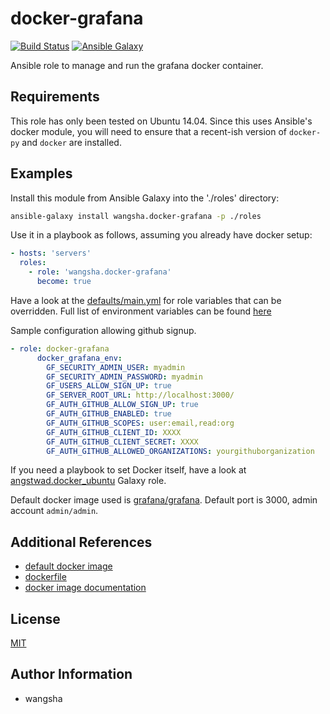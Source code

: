 docker-grafana
============

[![Build Status](https://travis-ci.org/wangsha/docker-grafana.svg?branch=master)](https://travis-ci.org/wangsha/docker-grafana)
[![Ansible Galaxy](https://img.shields.io/badge/AnsibleGalaxy-wangsha.docker--grafana-blue.svg)](https://galaxy.ansible.com/wangsha/docker-grafana/)

Ansible role to manage and run the grafana docker container.

Requirements
------------

This role has only been tested on Ubuntu 14.04. Since this uses Ansible's
docker module, you will need to ensure that a recent-ish version of `docker-py`
and `docker` are installed.

Examples
--------

Install this module from Ansible Galaxy into the './roles' directory:
```bash
ansible-galaxy install wangsha.docker-grafana -p ./roles
```

Use it in a playbook as follows, assuming you already have docker setup:
```yaml
- hosts: 'servers'
  roles:
    - role: 'wangsha.docker-grafana'
      become: true
```

Have a look at the [defaults/main.yml](defaults/main.yml) for role variables
that can be overridden. Full list of environment variables can be found [here](http://docs.grafana.org/installation/configuration/)

Sample configuration allowing github signup.
```yaml
- role: docker-grafana
      docker_grafana_env:
        GF_SECURITY_ADMIN_USER: myadmin
        GF_SECURITY_ADMIN_PASSWORD: myadmin
        GF_USERS_ALLOW_SIGN_UP: true
        GF_SERVER_ROOT_URL: http://localhost:3000/
        GF_AUTH_GITHUB_ALLOW_SIGN_UP: true
        GF_AUTH_GITHUB_ENABLED: true
        GF_AUTH_GITHUB_SCOPES: user:email,read:org
        GF_AUTH_GITHUB_CLIENT_ID: XXXX
        GF_AUTH_GITHUB_CLIENT_SECRET: XXXX
        GF_AUTH_GITHUB_ALLOWED_ORGANIZATIONS: yourgithuborganization
```

If you need a playbook to set Docker itself, have a look at [angstwad.docker_ubuntu](https://github.com/angstwad/docker.ubuntu) Galaxy role.

Default docker image used is [grafana/grafana](https://hub.docker.com/r/grafana/grafana/). Default port is 3000, admin account `admin/admin`.


Additional References
---------------------
- [default docker image](https://hub.docker.com/r/grafana/grafana/)
- [dockerfile](https://github.com/grafana/grafana-docker)
- [docker image documentation](http://docs.grafana.org/installation/docker/)


License
-------

[MIT](LICENSE.txt)

Author Information
------------------

- wangsha
